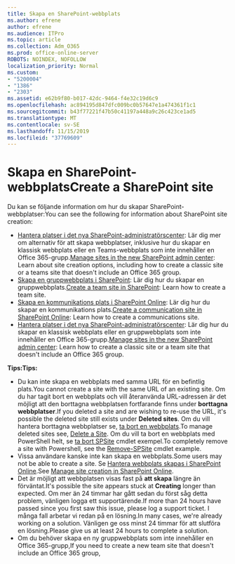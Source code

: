 ```yaml
---
title: Skapa en SharePoint-webbplats
ms.author: efrene
author: efrene
ms.audience: ITPro
ms.topic: article
ms.collection: Adm_O365
ms.prod: office-online-server
ROBOTS: NOINDEX, NOFOLLOW
localization_priority: Normal
ms.custom:
- "5200004"
- "1386"
- "2303"
ms.assetid: e62b9f80-b017-42dc-9464-f4e32c19d6c9
ms.openlocfilehash: ac894195d847dfc009bc0b57647e1a474361f1c1
ms.sourcegitcommit: b43f77221f47b50c41197a448a9c26c423ce1ad5
ms.translationtype: MT
ms.contentlocale: sv-SE
ms.lasthandoff: 11/15/2019
ms.locfileid: "37769609"
---
```

# <a name="create-a-sharepoint-site"></a><span data-ttu-id="c219f-102">Skapa en SharePoint-webbplats</span><span class="sxs-lookup"><span data-stu-id="c219f-102">Create a SharePoint site</span></span>

<span data-ttu-id="c219f-103">Du kan se följande information om hur du skapar SharePoint-webbplatser:</span><span class="sxs-lookup"><span data-stu-id="c219f-103">You can see the following for information about SharePoint site creation:</span></span>
- <span data-ttu-id="c219f-104">[Hantera platser i det nya SharePoint-administratörscenter](https://docs.microsoft.com/sharepoint/manage-site-creation): Lär dig mer om alternativ för att skapa webbplatser, inklusive hur du skapar en klassisk webbplats eller en Teams-webbplats som inte innehåller en Office 365-grupp.</span><span class="sxs-lookup"><span data-stu-id="c219f-104">[Manage sites in the new SharePoint admin center](https://docs.microsoft.com/sharepoint/manage-site-creation): Learn about site creation options, including how to create a classic site or a teams site that doesn't include an Office 365 group.</span></span>
- <span data-ttu-id="c219f-105">[Skapa en gruppwebbplats i SharePoint](https://support.office.com/article/create-a-team-site-in-sharepoint-ef10c1e7-15f3-42a3-98aa-b5972711777d): Lär dig hur du skapar en gruppwebbplats.</span><span class="sxs-lookup"><span data-stu-id="c219f-105">[Create a team site in SharePoint](https://support.office.com/article/create-a-team-site-in-sharepoint-ef10c1e7-15f3-42a3-98aa-b5972711777d): Learn how to create a team site.</span></span>
- <span data-ttu-id="c219f-106">[Skapa en kommunikations plats i SharePoint Online](https://support.office.com/article/7fb44b20-a72f-4d2c-9173-fc8f59ba50eb): Lär dig hur du skapar en kommunikations plats.</span><span class="sxs-lookup"><span data-stu-id="c219f-106">[Create a communication site in SharePoint Online](https://support.office.com/article/7fb44b20-a72f-4d2c-9173-fc8f59ba50eb): Learn how to create a communications site.</span></span>
- <span data-ttu-id="c219f-107">[Hantera platser i det nya SharePoint-administratörscenter](https://docs.microsoft.com/sharepoint/manage-sites-in-new-admin-center#create-a-site): Lär dig hur du skapar en klassisk webbplats eller en gruppwebbplats som inte innehåller en Office 365-grupp.</span><span class="sxs-lookup"><span data-stu-id="c219f-107">[Manage sites in the new SharePoint admin center](https://docs.microsoft.com/sharepoint/manage-sites-in-new-admin-center#create-a-site):  Learn how to create a classic site or a team site that doesn't include an Office 365 group.</span></span>


  
<span data-ttu-id="c219f-108">**Tips:**</span><span class="sxs-lookup"><span data-stu-id="c219f-108">**Tips:**</span></span>
- <span data-ttu-id="c219f-109">Du kan inte skapa en webbplats med samma URL för en befintlig plats.</span><span class="sxs-lookup"><span data-stu-id="c219f-109">You cannot create a site with the same URL of an existing site.</span></span> <span data-ttu-id="c219f-110">Om du har tagit bort en webbplats och vill återanvända URL-adressen är det möjligt att den borttagna webbplatsen fortfarande finns under **borttagna webbplatser**.</span><span class="sxs-lookup"><span data-stu-id="c219f-110">If you deleted a site and are wishing to re-use the URL, it's possible the deleted site still exists under **Deleted sites**.</span></span> <span data-ttu-id="c219f-111">Om du vill hantera borttagna webbplatser se, [ta bort en webbplats](https://docs.microsoft.com/sharepoint/manage-sites-in-new-admin-center#delete-a-site).</span><span class="sxs-lookup"><span data-stu-id="c219f-111">To manage deleted sites see, [Delete a Site](https://docs.microsoft.com/sharepoint/manage-sites-in-new-admin-center#delete-a-site).</span></span> <span data-ttu-id="c219f-112">Om du vill ta bort en webbplats med PowerShell helt, se [ta bort SPSite](https://docs.microsoft.com/sharepoint/manage-sites-in-new-admin-center#delete-a-site) cmdlet exempel.</span><span class="sxs-lookup"><span data-stu-id="c219f-112">To completely remove a site with Powershell, see the [Remove-SPSite](https://docs.microsoft.com/sharepoint/manage-sites-in-new-admin-center#delete-a-site) cmdlet example.</span></span>
- <span data-ttu-id="c219f-113">Vissa användare kanske inte kan skapa en webbplats.</span><span class="sxs-lookup"><span data-stu-id="c219f-113">Some users may not be able to create a site.</span></span> <span data-ttu-id="c219f-114">Se [Hantera webbplats skapas i SharePoint Online](https://docs.microsoft.com/sharepoint/manage-site-creation).</span><span class="sxs-lookup"><span data-stu-id="c219f-114">See [Manage site creation in SharePoint Online](https://docs.microsoft.com/sharepoint/manage-site-creation).</span></span>
- <span data-ttu-id="c219f-115">Det är möjligt att webbplatsen visas fast på **att skapa** längre än förväntat.</span><span class="sxs-lookup"><span data-stu-id="c219f-115">It's possible the site appears stuck at **Creating** longer than expected.</span></span> <span data-ttu-id="c219f-116">Om mer än 24 timmar har gått sedan du först såg detta problem, vänligen logga ett supportärende.</span><span class="sxs-lookup"><span data-stu-id="c219f-116">If more than 24 hours have passed since you first saw this issue, please log a support ticket.</span></span> <span data-ttu-id="c219f-117">I många fall arbetar vi redan på en lösning.</span><span class="sxs-lookup"><span data-stu-id="c219f-117">In many cases, we're already working on a solution.</span></span> <span data-ttu-id="c219f-118">Vänligen ge oss minst 24 timmar för att slutföra en lösning.</span><span class="sxs-lookup"><span data-stu-id="c219f-118">Please give us at least 24 hours to complete a solution.</span></span>
- <span data-ttu-id="c219f-119">Om du behöver skapa en ny gruppwebbplats som inte innehåller en Office 365-grupp,</span><span class="sxs-lookup"><span data-stu-id="c219f-119">If you need to create a new team site that doesn't include an Office 365 group,</span></span> 


